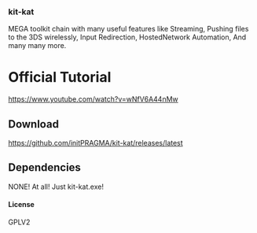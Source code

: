 ### kit-kat
MEGA toolkit chain with many useful features like Streaming, Pushing files to the 3DS wirelessly, Input Redirection, HostedNetwork Automation, And many many more.

# Official Tutorial
https://www.youtube.com/watch?v=wNfV6A44nMw

## Download
https://github.com/initPRAGMA/kit-kat/releases/latest

## Dependencies
NONE! At all! Just kit-kat.exe!

#### License
GPLV2